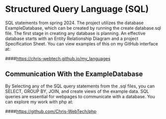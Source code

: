 # Structured Query Language (SQL)

SQL statements from spring 2024. The project utilizes the database ExampleDatabase, which 
can be created by running the create database.sql file. The first stage in creating any
database is planning. An effective database starts with an Entity Relationship Diagram and 
a project Specification Sheet. You can view examples of this on my GitHub interface at:

####https://chris-webtech.github.io/my_languages

## Communication With the ExampleDatabase

By Selecting any of the SQL query statements from the .sql files, you can 
SELECT, GROUP BY, JOIN, and create views of the example data. SQL queries are 
essential for webpages to communicate with a database. You can explore my work 
with php at:

####https://github.com/Chris-WebTech/php
